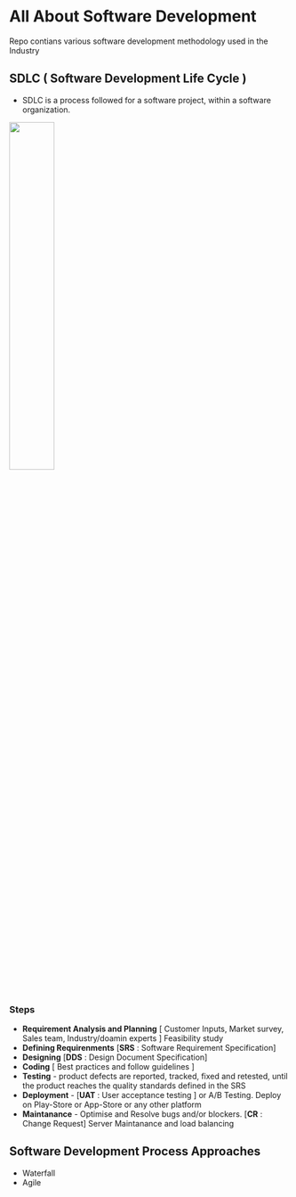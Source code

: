 # All About Software Development
Repo contians various software development methodology used in the Industry

## SDLC ( Software Development Life Cycle )
- SDLC is a process followed for a software project, within a software organization.

<img src="https://github.com/NrupParikh/AllAboutSoftwareDevelopment/assets/108717119/b64f0fe8-9eac-466c-a217-b060a7c85866"  width="40%" height="40%">

### Steps
- **Requirement Analysis and Planning** [ Customer Inputs, Market survey, Sales team, Industry/doamin experts ] Feasibility study
- **Defining Requirenments** [**SRS** : Software Requirement Specification]
- **Designing** [**DDS** : Design Document Specification]
- **Coding** [ Best practices and follow guidelines ]
- **Testing** - product defects are reported, tracked, fixed and retested, until the product reaches the quality standards defined in the SRS
- **Deployment** - [**UAT** : User acceptance testing ] or A/B Testing. Deploy on Play-Store or App-Store or any other platform
- **Maintanance** - Optimise and Resolve bugs and/or blockers. [**CR** : Change Request] Server Maintanance and load balancing

## Software Development Process Approaches
- Waterfall
- Agile
